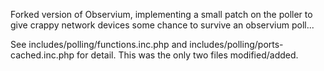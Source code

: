 Forked version of Observium, implementing a small patch on the poller to give crappy network devices some chance to survive an observium poll...

See includes/polling/functions.inc.php and includes/polling/ports-cached.inc.php for detail.
This was the only two files modified/added.
